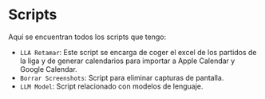# Scripts

Aquí se encuentran todos los scripts que tengo:

- `LLA Retamar`: Este script se encarga de coger el excel de los partidos de la liga y de generar calendarios para importar a Apple Calendar y Google Calendar.
- `Borrar Screenshots`: Script para eliminar capturas de pantalla.
- `LLM Model`: Script relacionado con modelos de lenguaje.
